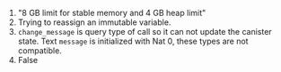 1. "8 GB limit for stable memory and 4 GB heap limit"
2. Trying to reassign an immutable variable.
3. `change_message` is query type of call so it can not update the canister
state. Text `message` is initialized with Nat 0, these types are not compatible.
4. False
